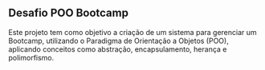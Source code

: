 ## Desafio POO Bootcamp
Este projeto tem como objetivo a criação de um sistema para gerenciar um Bootcamp,  utilizando o Paradigma de Orientação a Objetos (POO), aplicando conceitos como abstração, encapsulamento, herança e polimorfismo.